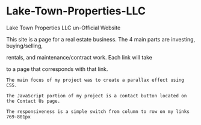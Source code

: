 # Lake-Town-Properties-LLC
Lake Town Properties LLC un-Official Website

This site is a page for a real estate business. The 4 main parts are investing, buying/selling,

 rentals, and maintenance/contract work. Each link will take

to a page that corresponds with that link.

	The main focus of my project was to create a parallax effect using CSS.

	The JavaScript portion of my project is a contact button located on the Contact Us page.

	The responsiveness is a simple switch from column to row on my links 769-801px
